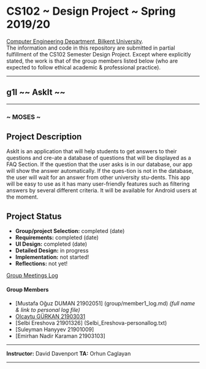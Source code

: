# CS102 ~ Design Project ~ Spring 2019/20
[Computer Engineering Department, Bilkent University](http://w3.cs.bilkent.edu.tr/en/).  
The information and code in this repository are submitted in partial fulfillment of the CS102 Semester Design Project. Except where explicitly stated, the work is that of the group members listed below (who are expected to follow ethical academic & professional practice).
****
## g1I ~~ AskIt ~~
****
### ~ MOSES ~

## Project Description
AskIt is an application that will help students to get answers to their questions and cre-ate a database of questions that will be displayed as a FAQ Section. If the question that the user asks is in our database, our app will show the answer automatically. If the ques-tion is not in the database, the user will wait for an answer from other university stu-dents. This app will be easy to use as it has many user-friendly features such as filtering answers by several different criteria. It will be available for Android users at the moment.
   
## Project Status
+ **Group/project Selection:** completed (date)
+ **Requirements:** completed (date)
+ **UI Design:** completed (date)
+ **Detailed Design:** in progress
+ **Implementation:** not started!
+ **Reflections:** not yet!

[Group Meetings Log](group/meetingslog.md)
#### Group Members
- [Mustafa Oğuz DUMAN 21902051] (group/member1_log.md)    _(full name & link to personal log file)_
- [Olcaytu GÜRKAN 21903031](olcaytu-gurkan_log.txt)
- [Selbi Ereshova 21901326] (Selbi_Ereshova-personallog.txt) 
- [Suleyman Hanyyev 21901009]
- [Emirhan Nadir Karaman 21903103]

****
**Instructor:** David Davenport  **TA:**  Orhun Caglayan
****
